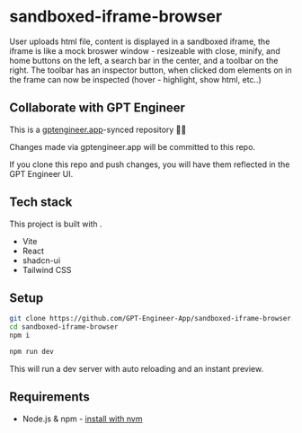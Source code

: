 # sandboxed-iframe-browser

User uploads html file, content is displayed in a sandboxed iframe, the iframe is like a mock broswer window - resizeable with close, minify, and home buttons on the left, a search bar in the center, and a toolbar on the right. The toolbar has an inspector button, when clicked dom elements on in the frame can now be inspected (hover - highlight, show html, etc..)

## Collaborate with GPT Engineer

This is a [gptengineer.app](https://gptengineer.app)-synced repository 🌟🤖

Changes made via gptengineer.app will be committed to this repo.

If you clone this repo and push changes, you will have them reflected in the GPT Engineer UI.

## Tech stack

This project is built with .

- Vite
- React
- shadcn-ui
- Tailwind CSS

## Setup

```sh
git clone https://github.com/GPT-Engineer-App/sandboxed-iframe-browser.git
cd sandboxed-iframe-browser
npm i
```

```sh
npm run dev
```

This will run a dev server with auto reloading and an instant preview.

## Requirements

- Node.js & npm - [install with nvm](https://github.com/nvm-sh/nvm#installing-and-updating)
